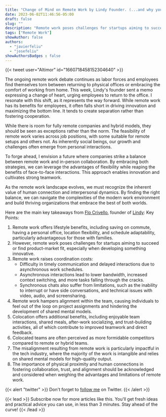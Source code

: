 ```yaml
---
title: "Change of Mind on Remote Work by Lindy Founder. (...and why you should also reconsider your position)"
date: 2023-06-02T11:46:56-05:00
draft: false
slug: ""
description: "Remote work poses challenges for startups aiming to succeed or find product-market fit, especially when developing something innovative."
tags: ["Remote Work"]
showAuthor: false
authors:
  - "javierfeliu"
  - "josefeliu"
showAuthorsBadges : false  
---
```


{{< tweet user="Altimor" id="1660718458152304640" >}}

The ongoing remote work debate continues as labor forces and employees find themselves torn between returning to physical offices or embracing the comfort of working from home. This week, Lindy's founder sent a memo expressing a change of heart, urging employees to return to the office. I resonate with this shift, as it represents the way forward. While remote work has its benefits for employees, it often falls short in driving innovation and maximizing the bottom line. It tends to create separation rather than fostering cooperation.

While there is room for fully remote companies and hybrid models, they should be seen as exceptions rather than the norm. The feasibility of remote work varies across job positions, with some suitable for remote setups and others not. As inherently social beings, our growth and challenges often emerge from personal interactions.

To forge ahead, I envision a future where companies strike a balance between remote work and in-person collaboration. By embracing both strategies, we can leverage the advantages of flexibility while reaping the benefits of face-to-face interactions. This approach enables innovation and cultivates strong teamwork.

As the remote work landscape evolves, we must recognize the inherent value of human connection and interpersonal dynamics. By finding the right balance, we can navigate the complexities of the modern work environment and build thriving organizations that embrace the best of both worlds.

Here are the main key takeaways from [Flo Crivello](https://flocrivello.com/changing-my-mind-on-remote-about-being-in-san-francisco/), founder of [Lindy](https://www.lindy.ai/):
Key Points:

1. Remote work offers lifestyle benefits, including saving on commute, having a personal office, location flexibility, and schedule adaptability, particularly advantageous for those with families.
2. However, remote work poses challenges for startups aiming to succeed or find product-market fit, especially when developing something innovative.
3. Remote work raises coordination costs:
   - Difficulty in timely communication and delayed interactions due to asynchronous work schedules.
   - Asynchronous interactions lead to lower bandwidth, increased context switching, and more tasks falling through the cracks.
   - Synchronous chats also suffer from limitations, such as the inability to interrupt or have side conversations, and technical issues with video, audio, and screensharing.
4. Remote work hampers alignment within the team, causing individuals to feel out of the loop on project assignments and hindering the development of shared mental models.
5. Colocation offers additional benefits, including enjoyable team interactions, shared meals, after-work socializing, and trust-building activities, all of which contribute to improved teamwork and direct feedback.
6. Colocated teams are often perceived as more formidable competitors compared to remote or hybrid teams.
7. The misalignment resulting from remote work is particularly impactful in the tech industry, where the majority of the work is intangible and relies on shared mental models for high-quality output.
8. The importance of physical proximity and human connections in fostering collaboration, trust, and alignment should be acknowledged and considered when weighing the advantages and limitations of remote work.

{{< alert "twitter" >}}
Don't forget to [follow me](https://twitter.com/com/JavierFeliuH) on Twitter.
{{< /alert >}}

{{< lead >}}
Subscribe now for more articles like this. You'll get fresh ideas and practical advice you can use, in less than 3 minutes. Stay ahead of the curve!
{{< /lead >}}
<script async data-uid="99db4e9842" src="https://javier-feliu.ck.page/99db4e9842/index.js"></script>
